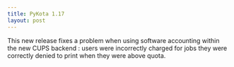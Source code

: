```yaml
---
title: PyKota 1.17
layout: post
---
```


This new release fixes a problem when using software accounting within the new CUPS backend : users were incorrectly charged for jobs they were correctly denied to print when they were above quota.
